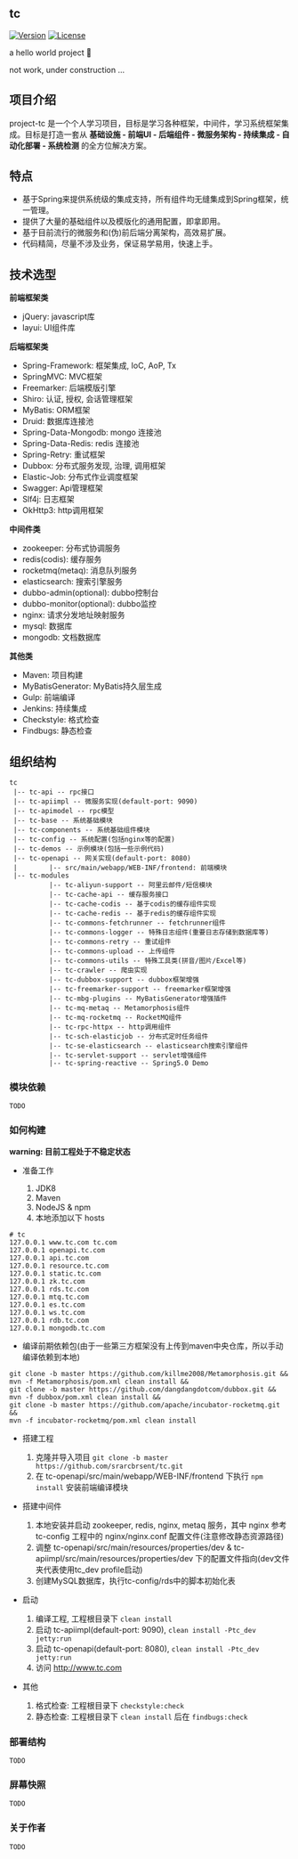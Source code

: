 ## tc

<!-- [![Build Status](https://travis-ci.org/srarcbrsent/tc.svg?branch=master)](https://travis-ci.org/srarcbrsent/tc) -->
[![Version](https://img.shields.io/badge/version-1.0-red.svg?maxAge=3600)]()
[![License](https://img.shields.io/badge/license-MIT-blue.svg?maxAge=3600)]()

a hello world project 👻

not work, under construction ...

## 项目介绍

project-tc 是一个个人学习项目，目标是学习各种框架，中间件，学习系统框架集成。目标是打造一套从 **基础设施 - 前端UI - 后端组件 - 微服务架构 - 持续集成 - 自动化部署 - 系统检测** 的全方位解决方案。

## 特点

- 基于Spring来提供系统级的集成支持，所有组件均无缝集成到Spring框架，统一管理。
- 提供了大量的基础组件以及模版化的通用配置，即拿即用。
- 基于目前流行的微服务和(伪)前后端分离架构，高效易扩展。
- 代码精简，尽量不涉及业务，保证易学易用，快速上手。

## 技术选型

**前端框架类**

- jQuery: javascript库
- layui: UI组件库

**后端框架类**

- Spring-Framework: 框架集成, IoC, AoP, Tx
- SpringMVC: MVC框架
- Freemarker: 后端模版引擎
- Shiro: 认证, 授权, 会话管理框架
- MyBatis: ORM框架
- Druid: 数据库连接池
- Spring-Data-Mongodb: mongo 连接池
- Spring-Data-Redis: redis 连接池
- Spring-Retry: 重试框架
- Dubbox: 分布式服务发现, 治理, 调用框架
- Elastic-Job: 分布式作业调度框架
- Swagger: Api管理框架
- Slf4j: 日志框架
- OkHttp3: http调用框架

**中间件类**

- zookeeper: 分布式协调服务
- redis(codis): 缓存服务
- rocketmq(metaq): 消息队列服务
- elasticsearch: 搜索引擎服务
- dubbo-admin(optional): dubbo控制台
- dubbo-monitor(optional): dubbo监控
- nginx: 请求分发地址映射服务
- mysql: 数据库
- mongodb: 文档数据库

**其他类**

- Maven: 项目构建
- MyBatisGenerator: MyBatis持久层生成
- Gulp: 前端编译
- Jenkins: 持续集成
- Checkstyle: 格式检查
- Findbugs: 静态检查

## 组织结构

```
tc
 |-- tc-api -- rpc接口
 |-- tc-apiimpl -- 微服务实现(default-port: 9090)
 |-- tc-apimodel -- rpc模型
 |-- tc-base -- 系统基础模块
 |-- tc-components -- 系统基础组件模块
 |-- tc-config -- 系统配置(包括nginx等的配置)
 |-- tc-demos -- 示例模块(包括一些示例代码)
 |-- tc-openapi -- 网关实现(default-port: 8080)
 |        |-- src/main/webapp/WEB-INF/frontend: 前端模块
 |-- tc-modules
          |-- tc-aliyun-support -- 阿里云邮件/短信模块
          |-- tc-cache-api -- 缓存服务接口
          |-- tc-cache-codis -- 基于codis的缓存组件实现
          |-- tc-cache-redis -- 基于redis的缓存组件实现
          |-- tc-commons-fetchrunner -- fetchrunner组件
          |-- tc-commons-logger -- 特殊日志组件(重要日志存储到数据库等)
          |-- tc-commons-retry -- 重试组件
          |-- tc-commons-upload -- 上传组件
          |-- tc-commons-utils -- 特殊工具类(拼音/图片/Excel等)
          |-- tc-crawler -- 爬虫实现
          |-- tc-dubbox-support -- dubbox框架增强
          |-- tc-freemarker-support -- freemarker框架增强
          |-- tc-mbg-plugins -- MyBatisGenerator增强插件
          |-- tc-mq-metaq -- Metamorphosis组件
          |-- tc-mq-rocketmq -- RocketMQ组件
          |-- tc-rpc-httpx -- http调用组件
          |-- tc-sch-elasticjob -- 分布式定时任务组件
          |-- tc-se-elasticsearch -- elasticsearch搜索引擎组件
          |-- tc-servlet-support -- servlet增强组件
          |-- tc-spring-reactive -- Spring5.0 Demo
```

### 模块依赖

    TODO

### 如何构建

**warning: 目前工程处于不稳定状态**

- 准备工作

    1. JDK8
    2. Maven
    3. NodeJS & npm
    4. 本地添加以下 hosts

```shell
# tc
127.0.0.1 www.tc.com tc.com
127.0.0.1 openapi.tc.com
127.0.0.1 api.tc.com
127.0.0.1 resource.tc.com
127.0.0.1 static.tc.com
127.0.0.1 zk.tc.com
127.0.0.1 rds.tc.com
127.0.0.1 mtq.tc.com
127.0.0.1 es.tc.com
127.0.0.1 ws.tc.com
127.0.0.1 rdb.tc.com
127.0.0.1 mongodb.tc.com
```

- 编译前期依赖包(由于一些第三方框架没有上传到maven中央仓库，所以手动编译依赖到本地)

```shell
git clone -b master https://github.com/killme2008/Metamorphosis.git &&
mvn -f Metamorphosis/pom.xml clean install &&
git clone -b master https://github.com/dangdangdotcom/dubbox.git &&
mvn -f dubbox/pom.xml clean install &&
git clone -b master https://github.com/apache/incubator-rocketmq.git &&
mvn -f incubator-rocketmq/pom.xml clean install
```

- 搭建工程
    
    1. 克隆并导入项目 `git clone -b master https://github.com/srarcbrsent/tc.git`
    2. 在 tc-openapi/src/main/webapp/WEB-INF/frontend 下执行 `npm install` 安装前端编译模块

- 搭建中间件
    
    1. 本地安装并启动 zookeeper, redis, nginx, metaq 服务，其中 nginx 参考 tc-config 工程中的 nginx/nginx.conf 配置文件(注意修改静态资源路径)
    2. 调整 tc-openapi/src/main/resources/properties/dev & tc-apiimpl/src/main/resources/properties/dev 下的配置文件指向(dev文件夹代表使用tc_dev profile启动)
    3. 创建MySQL数据库，执行tc-config/rds中的脚本初始化表

- 启动

    1. 编译工程, 工程根目录下 `clean install`
    1. 启动 tc-apiimpl(default-port: 9090), `clean install -Ptc_dev jetty:run`
    2. 启动 tc-openapi(default-port: 8080), `clean install -Ptc_dev jetty:run`
    3. 访问 http://www.tc.com

- 其他

    1. 格式检查: 工程根目录下 `checkstyle:check`
    2. 静态检查: 工程根目录下 `clean install` 后在 `findbugs:check`

### 部署结构

    TODO

### 屏幕快照

    TODO

<!-- ![](tc-config/screenshots/screenshot_01.png) -->

### 关于作者

    TODO


